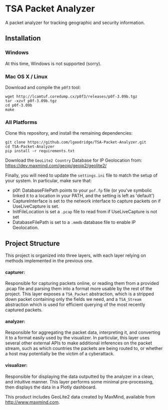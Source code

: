 # TSA Packet Analyzer

A packet analyzer for tracking geographic and security information.

## Installation

### Windows

At this time, Windows is not supported (sorry).

### Mac OS X / Linux

Download and compile the ```p0f3``` tool:
```
wget http://lcamtuf.coredump.cx/p0f3/releases/p0f-3.09b.tgz
tar -xzvf p0f-3.09b.tgz
cd p0f-3.09b
make
```

### All Platforms

Clone this repository, and install the remaining dependencies:
```
git clone https://github.com/lgoodridge/TSA-Packet-Analyzer.git
cd TSA-Packet-Analyzer
pip install -r requirements.txt
```

Download the ```GeoLite2 Country``` Database for IP Geolocation from:
https://dev.maxmind.com/geoip/geoip2/geolite2/


Finally, you will need to update the ```settings.ini``` file to match the setup of your system. In particular, make sure that:
 * p0f: DatabaseFilePath points to your ```pof.fp``` file (or you've symbolic linked it to a location in your PATH, and the setting is left as 'default')
 * CaptureInterface is set to the network interface to capture packets on if UseLiveCapture is set.
 *  InitFileLocation is set a ```.pcap``` file to read from if UseLiveCapture is not set
 *  DatabaseFilePath is set to a ```.mmdb``` database file to enable IP Geolocation.

## Project Structure

This project is organized into three layers, with each layer relying on methods implemented in the previous one.

#### capturer:

Responsible for capturing packets online, or reading them from a provided .pcap file and parsing them into a format more usable by the rest of the project. This layer exposes a ```TSA_Packet``` abstraction, which is a stripped down packet containing only the fields we need, and a ```TSA_Stream``` abstraction which is used for efficient querying of the most recently captured packets.

#### analyzer:

Responsible for aggregating the packet data, interpreting it, and converting it to a format easily used by the visualizer. In particular, this layer uses several other external APIs to make additional inferences on the packet stream, such as which countries the packets are being routed to, or whether a host may potentially be the victim of a cyberattack.

#### visualizer:

Responsible for displaying the data outputted by the analyzer in a clean, and intuitive manner. This layer performs some minimal pre-processing, then displays the data in a Plotly dashboard.

This product includes GeoLite2 data created by MaxMind, available from
<a href="http://www.maxmind.com">http://www.maxmind.com</a>.
